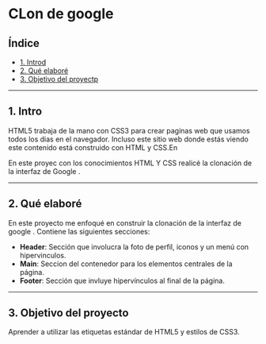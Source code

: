 # CLon de google

## Índice
*  [1. Introd](https://github.com/ValSalgado09/ClonDeGoogle/edit/main/README.md#1-intro)
*  [2. Qué elaboré](https://github.com/ValSalgado09/ClonDeGoogle/edit/main/README.md#2-qu%C3%A9-elabor%C3%A9)
*  [3.   Objetivo del proyectp](https://github.com/ValSalgado09/ClonDeGoogle/edit/main/README.md#3---objetivo-del-proyecto)
***

##  1. Intro 

HTML5 trabaja de la mano con CSS3 para crear paginas web que usamos todos los dias en el navegador. Incluso este sitio web donde estás viendo este contenido está construido con HTML y CSS.En

En este proyec con los conocimientos HTML Y CSS realicé la clonación de la interfaz de Google .
**** 

## 2. Qué elaboré 

En este proyecto me enfoqué en construir la clonación de la interfaz de google . Contiene las siguientes secciones: 
* **Header**: Sección que involucra la foto de perfil, iconos y un menú con hipervinculos. 
*  **Main**: Seccion del contenedor para los elementos centrales de la página.
* **Footer**: Sección que invluye hipervínculos al final de la página. 
****

## 3.   Objetivo del proyecto
Aprender a utilizar las etiquetas estándar de HTML5 y estilos de CSS3.
